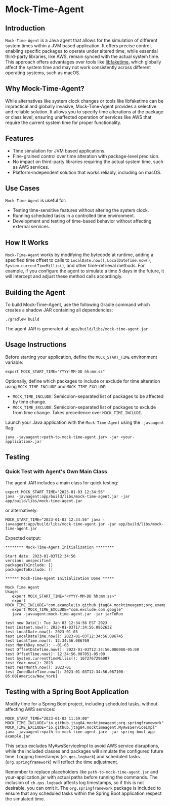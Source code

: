 # Mock-Time-Agent

## Introduction

`Mock-Time-Agent` is a Java agent that allows for the simulation of different system times within a JVM based
application.
It offers precise control, enabling specific packages to operate under altered time,
while essential third-party libraries, like AWS, remain synced with the actual system time.
This approach offers advantages over tools like [libfaketime](https://github.com/wolfcw/libfaketime),
which globally affect the system time and may not work consistently across different operating systems, such as macOS.

## Why Mock-Time-Agent?

While alternatives like system clock changes or tools like libfaketime can be impractical and globally invasive,
Mock-Time-Agent provides a selective and reliable solution. It allows you to specify time alterations at the package
or class level, ensuring unaffected operation of services like AWS that require the current system time
for proper functionality.

## Features

* Time simulation for JVM based applications.
* Fine-grained control over time alteration with package-level precision.
* No impact on third-party libraries requiring the actual system time, such as AWS services.
* Platform-independent solution that works reliably, including on macOS.

## Use Cases

`Mock-Time-Agent` is useful for:

* Testing time-sensitive features without altering the system clock.
* Running scheduled tasks in a controlled time environment.
* Development and testing of time-based behavior without affecting external services.

## How It Works

`Mock-Time-Agent` works by modifying the bytecode at runtime, adding a specified time offset to calls
to `LocalDate.now()`,
`LocalDateTime.now()`, `System.currentTimeMillis()`, and other time-retrieval methods. For example,
if you configure the agent to simulate a time 5 days in the future, it will intercept and adjust these method calls
accordingly.

## Building the Agent

To build Mock-Time-Agent, use the following Gradle command which creates a shadow JAR containing all dependencies:

`./gradlew build`

The agent JAR is generated at: `app/build/libs/mock-time-agent.jar`

## Usage Instructions

Before starting your application, define the `MOCK_START_TIME` environment variable:

```shell
export MOCK_START_TIME="YYYY-MM-DD hh:mm:ss"
```

Optionally, define which packages to include or exclude for time alteration using `MOCK_TIME_INCLUDE`
and `MOCK_TIME_EXCLUDE`:

* `MOCK_TIME_INCLUDE`: Semicolon-separated list of packages to be affected by time change.
* `MOCK_TIME_EXCLUDE`: Semicolon-separated list of packages to exclude from time change. Takes precedence
  over `MOCK_TIME_INCLUDE`.

Launch your Java application with the `Mock-Time-Agent` using the `-javaagent` flag:

```shell
java -javaagent:<path-to-mock-time-agent.jar> -jar <your-application>.jar
```

## Testing

### Quick Test with Agent's Own Main Class

The agent JAR includes a main class for quick testing:

```shell
export MOCK_START_TIME="2023-01-03 12:34:56"
java -javaagent:app/build/libs/mock-time-agent.jar -jar app/build/libs/mock-time-agent.jar
```

or alternatively:

```shell
MOCK_START_TIME="2023-01-03 12:34:56" java -javaagent:app/build/libs/mock-time-agent.jar -jar app/build/libs/mock-time-agent.jar
```

Expected output:

```
******** Mock-Time-Agent Initialization ********

Start date: 2023-01-03T12:34:56
version: unspecified
packagesToInclude: []
packagesToExclude: []

****** Mock-Time-Agent Initialization Done *****

Mock Time Agent 
Usage: 
   export MOCK_START_TIME="<YYYY-MM-DD hh:mm:ss>"
   export MOCK_TIME_INCLUDE="com.example;io.github.jtag84.mocktimeagent;org.example"
   export MOCK_TIME_EXCLUDE="com.exclude;com.google"
   java -javaagent:mock-time-agent.jar -jar jarToRun

test new Date(): Tue Jan 03 12:34:56 EST 2023
test Instant.now(): 2023-01-03T17:34:56.086263Z
test LocalDate.now(): 2023-01-03
test LocalDateTime.now(): 2023-01-03T12:34:56.086745
test LocalTime.now(): 12:34:56.086769
test MonthDay.now(): --01-03
test OffsetDateTime.now(): 2023-01-03T12:34:56.086980-05:00
test OffsetTime.now(): 12:34:56.087051-05:00
test System.currentTimeMillis(): 1672767296087
test Year.now(): 2023
test YearMonth.now(): 2023-01
test ZonedDateTime.now(): 2023-01-03T12:34:56.087100-05:00[America/New_York]
```

## Testing with a Spring Boot Application

Modify time for a Spring Boot project, including scheduled tasks, without affecting AWS services:

```shell
MOCK_START_TIME="2023-01-03 11:59:00" MOCK_TIME_INCLUDE="io.github.jtag84.mocktimeagent;org.springframework" MOCK_TIME_EXCLUDE="io.github.jtag84.mocktimeagent.MyAwsServiceImpl" java -javaagent:<path-to-mock-time-agent.jar> -jar spring-boot-app-example.jar
```

This setup excludes MyAwsServiceImpl to avoid AWS service disruptions, while the included classes and packages will
simulate the configured future time. Logging timestamps (`ch.qos.logback`) and scheduled tasks (`org.springframework`)
will reflect the time adjustment.

Remember to replace placeholders like `path-to-mock-time-agent.jar` and your-application.jar with actual paths
before running the commands. The inclusion of `ch.qos.logback` affects log timestamps, so if this is not desirable,
you can omit it. The `org.springframework` package is included to ensure that any scheduled tasks within
the Spring Boot application respect the simulated time.





